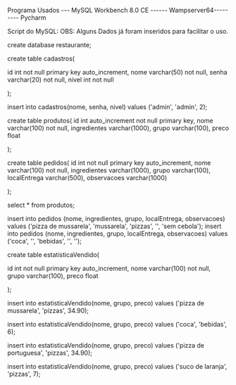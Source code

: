 Programa Usados --- MySQL Workbench 8.0 CE ------ Wampserver64--------- Pycharm

Script do MySQL:
OBS: Alguns Dados já foram inseridos para facilitar o uso.

create database restaurante;
 
create table cadastros(

id int not null primary key auto_increment,
nome varchar(50) not null,
senha varchar(20) not null,
nivel int not null
 
 
);
 
insert into cadastros(nome, senha, nivel) values ('admin', 'admin', 2);
 

 
create table produtos(
id int auto_increment not null primary key,
nome varchar(100) not null,
ingredientes varchar(1000),
grupo varchar(100),
preco float
 
);
 

 
create table pedidos(
id int not null primary key auto_increment,
nome varchar(100) not null,
ingredientes varchar(1000),
grupo varchar(100),
localEntrega varchar(500),
observacoes varchar(1000)
 
);
 
select * from produtos;
 
insert into pedidos (nome, ingredientes, grupo, localEntrega, observacoes) values ('pizza de mussarela', 'mussarela', 'pizzas', '', 'sem cebola');
insert into pedidos (nome, ingredientes, grupo, localEntrega, observacoes) values ('coca', '', 'bebidas', '', '');
 

 
create table estatisticaVendido(
 
id int not null primary key auto_increment,
nome varchar(100) not null,
grupo varchar(100),
preco float
	
 
);
 
insert into estatisticaVendido(nome, grupo, preco) values ('pizza de mussarela', 'pizzas', 34.90);
 
insert into estatisticaVendido(nome, grupo, preco) values ('coca', 'bebidas', 6);
 
insert into estatisticaVendido(nome, grupo, preco) values ('pizza de portuguesa', 'pizzas', 34.90);
 
insert into estatisticaVendido(nome, grupo, preco) values ('suco de laranja', 'pizzas', 7);


